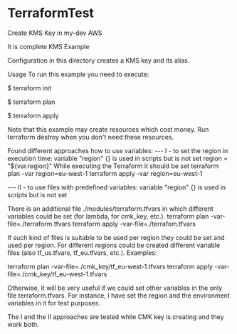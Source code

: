 # TerraformTest
Create KMS Key in my-dev AWS

It is complete KMS Example

Configuration in this directory creates a KMS key and its alias.


Usage
To run this example you need to execute:

$ terraform init

$ terraform plan

$ terraform apply

Note that this example may create resources which cost money. Run terraform destroy when you don't need these resources.

Found different approaches how to use variables:
--- I - to set the region in execution time:
variable "region" {} is used in scripts but is not set
region  = "${var.region}"
While executing the Terraform it should be set
terraform plan -var region=eu-west-1
terraform apply -var region=eu-west-1

--- II - to use files with predefined variables:
variable "region" {} is used in scripts but is not set

There is an additional file ./modules/terraform.tfvars in which
different variables could be set (for lambda, for cmk_key, etc.).
terraform plan -var-file=./terraform.tfvars
terraform apply -var-file=./terrafom.tfvars

If such kind of files is suitable to be used per region they could be
set and used per region.
For different regions could be created different variable files
(also tf_us.tfvars, tf_eu.tfvars, etc.). Examples:

terraform plan -var-file=./cmk_key/tf_eu-west-1.tfvars
terraform apply -var-file=./cmk_key/tf_eu-west-1.tfvars

Otherwise, it will be very useful if we could set other variables in the
only file terraform.tfvars.
For instance, I have set the region and the environment variables in it
for test purposes.

The I and the II approaches are tested while CMK key is creating and
they work both.
